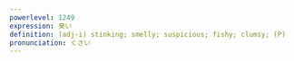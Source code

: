 ```yaml
---
powerlevel: 1249
expression: 臭い
definition: (adj-i) stinking; smelly; suspicious; fishy; clumsy; (P)
pronunciation: くさい
---
```

